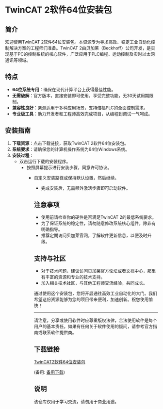# TwinCAT 2软件64位安装包

## 简介

欢迎使用TwinCAT 2软件64位安装包。本资源专为寻求高效、稳定工业自动化控制解决方案的工程师们准备。TwinCAT 2由贝加莱（Beckhoff）公司开发，是实现基于PC的控制系统的核心软件，广泛应用于PLC编程、运动控制及实时以太网通讯等领域。

## 特点

- **64位系统专用**：确保在现代计算平台上获得最佳性能。
- **无需破解**：官方版本，直接安装即可使用，享受完整功能，无30天试用期限制。
- **兼容性良好**：亲测适用于多种应用场景，支持倍福PLC的全面控制需求。
- **专业级工具**：助力开发者和工程师高效完成项目，从编程到调试一气呵成。

## 安装指南

1. **下载资源**：点击下载链接，获取TwinCAT 2软件64位安装包。
2. **系统要求**：请确保您的计算机操作系统为64位Windows系统。
3. **安装过程**：
   - 双击运行下载的安装程序。
      - 按照屏幕提示进行安装步骤，同意许可协议。
         - 自定义安装路径或保持默认设置，然后继续。
            - 完成安装后，无需额外激活步骤即可启动软件。

            ## 注意事项

            - 使用前请检查你的硬件是否满足TwinCAT 2的最低系统要求。
            - 为了保证系统的稳定性，请勿随意修改系统核心组件，除非有明确指导。
            - 推荐定期访问贝加莱官网，了解软件更新信息，以便及时升级。

            ## 支持与社区

            - 对于技术问题，建议访问贝加莱官方论坛或者文档中心，那里有丰富的资源和专业的技术支持。
            - 加入相关技术社区，与其他工程师交流经验，共同成长。

            通过使用这个安装包，您将开启通往高效工业自动化的大门。我们希望这份资源能够为您的项目带来便利，加速创新。祝您使用愉快！

            ---

            请注意，分享或使用软件时应尊重版权法律，合法使用软件是每个用户的基本责任。如果有任何关于软件使用的疑问，请参考官方指南或联系软件提供商。

            ## 下载链接
            [TwinCAT2软件64位安装包](https://pan.quark.cn/s/21526c8cdb85) 

            (备用: [备用下载](https://pan.baidu.com/s/1PxKg6ku50PcUM-WwK5tuaw?pwd=1234))

            ## 说明

            该仓库仅用于学习交流，请勿用于商业用途。
